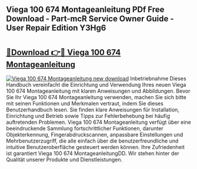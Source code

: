 ## Viega 100 674 Montageanleitung PDf Free Download - Part-mcR Service Owner Guide - User Repair Edition Y3Hg6

# <h2><a href="http://df7who8.blite.top/?on=Viega+100+674+Montageanleitung">🔗Download 👉🔴 Viega 100 674 Montageanleitung</a></h2>

[![Viega 100 674 Montageanleitung new download](https://i.imgur.com/lujVjoI.png)](http://df7who8.blite.top/?on=Viega+100+674+Montageanleitung)
Inbetriebnahme Dieses Handbuch vereinfacht die Einrichtung und Verwendung Ihres neuen Viega 100 674 Montageanleitung mit klaren Anweisungen und Abbildungen. Bevor Sie Ihr Viega 100 674 Montageanleitung verwenden, machen Sie sich bitte mit seinen Funktionen und Merkmalen vertraut, indem Sie dieses Benutzerhandbuch lesen. Sie finden klare Anweisungen für Installation, Einrichtung und Betrieb sowie Tipps zur Fehlerbehebung bei häufig auftretenden Problemen. Viega 100 674 Montageanleitung verfügt über eine beeindruckende Sammlung fortschrittlicher Funktionen, darunter Objekterkennung, Fingerabdruckscannen, anpassbare Einstellungen und Mehrbenutzerzugriff, die alle einfach über die benutzerfreundliche und intuitive Benutzeroberfläche gesteuert werden können. Ihre Zufriedenheit ist garantiert Viega 100 674 MontageanleitungDD. Wir stehen hinter der Qualität unserer Produkte und Dienstleistungen.
